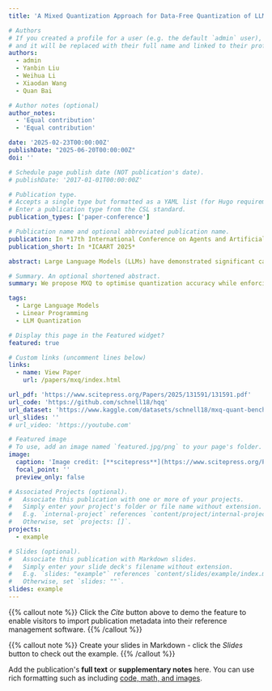 ```yaml
---
title: 'A Mixed Quantization Approach for Data-Free Quantization of LLMs'

# Authors
# If you created a profile for a user (e.g. the default `admin` user), write the username (folder name) here
# and it will be replaced with their full name and linked to their profile.
authors:
  - admin
  - Yanbin Liu
  - Weihua Li
  - Xiaodan Wang
  - Quan Bai

# Author notes (optional)
author_notes:
  - 'Equal contribution'
  - 'Equal contribution'

date: '2025-02-23T00:00:00Z'
publishDate: "2025-06-20T00:00:00Z"
doi: ''

# Schedule page publish date (NOT publication's date).
# publishDate: '2017-01-01T00:00:00Z'

# Publication type.
# Accepts a single type but formatted as a YAML list (for Hugo requirements).
# Enter a publication type from the CSL standard.
publication_types: ['paper-conference']

# Publication name and optional abbreviated publication name.
publication: In *17th International Conference on Agents and Artificial Intelligence*
publication_short: In *ICAART 2025*

abstract: Large Language Models (LLMs) have demonstrated significant capabilities in intelligent activities such as natural language comprehension, content generation, and knowledge retrieval. However, training and deploying these models require substantial computation resources, setting up a significant barrier for developing AI applications and conducting research. Various model compression techniques have been developed to address the demanding computational resource issue. Nonetheless, there has been limited exploration into high-level quantization strategy to offer better flexibility of balancing the trade-off between memory usage and accuracy. We propose an effective mixed-quantization method named MXQ to bridge this research gap for a better memory-accuracy balance. Specifically, we observe that the weight distributions of LLMs vary considerably from layer to layer, resulting in different tolerances to quantization errors. Motivated by this, we derive a novel quantization optimisation formulation to solve for the layer-wise quantization parameters, while enforcing the overall quantization memory consumption budget into the constraints. The new formulation can be efficiently solved by converting to a mixed integer programming problem. Experiments shows that our method can achieve the 1% accuracy loss goal with additional bit budget or further reduce memory usage on Llama models. This unlocks a wide range of quantization options and simplifies memory-accuracy trade-off.

# Summary. An optional shortened abstract.
summary: We propose MXQ to optimise quantization accuracy while enforcing the overall quantization memory consumption. Experiments shows that our method can achieve the 1% accuracy loss goal with additional bit budget or further reduce memory usage on Llama models.

tags:
  - Large Language Models
  - Linear Programming
  - LLM Quantization

# Display this page in the Featured widget?
featured: true

# Custom links (uncomment lines below)
links:
  - name: View Paper
    url: /papers/mxq/index.html

url_pdf: 'https://www.scitepress.org/Papers/2025/131591/131591.pdf'
url_code: 'https://github.com/schnell18/hqq'
url_dataset: 'https://www.kaggle.com/datasets/schnell18/mxq-quant-benchmark-results-on-llama'
url_slides: ''
# url_video: 'https://youtube.com'

# Featured image
# To use, add an image named `featured.jpg/png` to your page's folder.
image:
  caption: 'Image credit: [**scitepress**](https://www.scitepress.org/Papers/2025/131591/131591.pdf)'
  focal_point: ''
  preview_only: false

# Associated Projects (optional).
#   Associate this publication with one or more of your projects.
#   Simply enter your project's folder or file name without extension.
#   E.g. `internal-project` references `content/project/internal-project/index.md`.
#   Otherwise, set `projects: []`.
projects:
  - example

# Slides (optional).
#   Associate this publication with Markdown slides.
#   Simply enter your slide deck's filename without extension.
#   E.g. `slides: "example"` references `content/slides/example/index.md`.
#   Otherwise, set `slides: ""`.
slides: example
---
```


{{% callout note %}}
Click the _Cite_ button above to demo the feature to enable visitors to import publication metadata into their reference management software.
{{% /callout %}}

{{% callout note %}}
Create your slides in Markdown - click the _Slides_ button to check out the example.
{{% /callout %}}

Add the publication's **full text** or **supplementary notes** here. You can use rich formatting such as including [code, math, and images](https://docs.hugoblox.com/content/writing-markdown-latex/).
